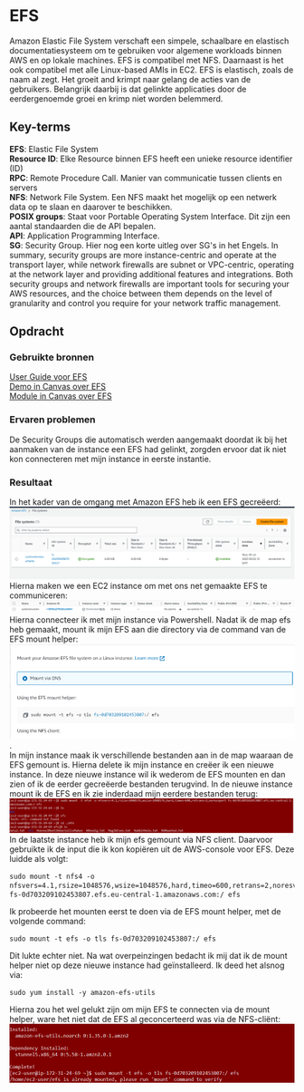 # EFS
Amazon Elastic File System verschaft een simpele, schaalbare en elastisch documentatiesysteem om te gebruiken voor algemene workloads binnen AWS en op lokale machines. EFS is compatibel met NFS. Daarnaast is het ook compatibel met alle Linux-based AMIs in EC2. EFS is elastisch, zoals de naam al zegt. Het groeit and krimpt naar gelang de acties van de gebruikers. Belangrijk daarbij is dat gelinkte applicaties door de eerdergenoemde groei en krimp niet worden belemmerd. 

## Key-terms
**EFS**: Elastic File System  
**Resource ID**: Elke Resource binnen EFS heeft een unieke resource identifier (ID)  
**RPC**: Remote Procedure Call. Manier van communicatie tussen clients en servers  
**NFS**: Network File System. Een NFS maakt het mogelijk op een netwerk data op te slaan en daarover te beschikken.  
**POSIX groups**: Staat voor Portable Operating System Interface. Dit zijn een aantal standaarden die de API bepalen.  
**API**: Application Programming Interface.  
**SG**: Security Group. Hier nog een korte uitleg over SG's in het Engels. In summary, security groups are more instance-centric and operate at the transport layer, while network firewalls are subnet or VPC-centric, operating at the network layer and providing additional features and integrations. Both security groups and network firewalls are important tools for securing your AWS resources, and the choice between them depends on the level of granularity and control you require for your network traffic management.

## Opdracht
### Gebruikte bronnen
[User Guide voor EFS](https://docs.aws.amazon.com/efs/latest/ug/whatisefs.html)  
[Demo in Canvas over EFS](https://awsrestart.instructure.com/courses/1943/pages/elastic-file-system-efs-demonstration?module_item_id=1270885)  
[Module in Canvas over EFS](https://awsrestart.vitalsource.com/reader/books/W10D4035V3/pageid/3)  
### Ervaren problemen
De Security Groups die automatisch werden aangemaakt doordat ik bij het aanmaken van de instance een EFS had gelinkt, zorgden ervoor dat ik niet kon connecteren met mijn instance in eerste instantie. 

### Resultaat
In het kader van de omgang met Amazon EFS heb ik een EFS gecreëerd: ![](/00_includes/05_AWS/EFS/CaptureCreationEFS.PNG)  
Hierna maken we een EC2 instance om met ons net gemaakte EFS te communiceren: ![](/00_includes/05_AWS/EFS/CaptureCreationInstance1.PNG)
Hierna connecteer ik met mijn instance via Powershell. Nadat ik de map efs heb gemaakt, mount ik mijn EFS aan die directory via de command van de EFS mount helper:  
![Alt text](/00_includes/05_AWS/EFS/CaptureMountingEFSinstance1.PNG).  
In mijn instance maak ik verschillende bestanden aan in de map waaraan de EFS gemount is. Hierna delete ik mijn instance en creëer ik een nieuwe instance. In deze nieuwe instance wil ik wederom de EFS mounten en dan zien of ik de eerder gecreëerde bestanden terugvind. In de nieuwe instance mount ik de EFS en ik zie inderdaad mijn eerdere bestanden terug: ![Alt text](/00_includes/05_AWS/EFS/CaptureEFSinInstance2.PNG)  
In de laatste instance heb ik mijn efs gemount via NFS client. Daarvoor gebruikte ik de input die ik kon kopiëren uit de AWS-console voor EFS. Deze luidde als volgt:  
```
sudo mount -t nfs4 -o nfsvers=4.1,rsize=1048576,wsize=1048576,hard,timeo=600,retrans=2,noresvport fs-0d703209102453807.efs.eu-central-1.amazonaws.com:/ efs
```
Ik probeerde het mounten eerst te doen via de EFS mount helper, met de volgende command:  
```
sudo mount -t efs -o tls fs-0d703209102453807:/ efs
```
Dit lukte echter niet. Na wat overpeinzingen bedacht ik mij dat ik de mount helper niet op deze nieuwe instance had geïnstalleerd. Ik deed het alsnog via:  
```
sudo yum install -y amazon-efs-utils
```
Hierna zou het wel gelukt zijn om mijn EFS te connecten via de mount helper, ware het niet dat de EFS al geconcerteerd was via de NFS-cliënt: ![Alt text](/00_includes/05_AWS/EFS/CaptureMounHelperUsage.PNG) 
